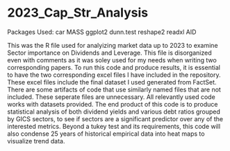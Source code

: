 # 2023_Cap_Str_Analysis

Packages Used:
car
MASS
ggplot2
dunn.test
reshape2
readxl
AID


This was the R file used for analyizing market data up to 2023 to examine Sector importance on Dividends and Leverage.
This file is disorganized even with comments as it was soley used for my needs when writing two corresponding papers. 
To run this code and produce results, it is essential to have the two corresponding excel files I have included in the repository.
These excel files include the final dataset I used generated from FactSet. There are some artifacts of code that use similarly named files that are not included. 
These seperate files are unnecessary. All relevantly used code works with datasets provided.
The end product of this code is to produce statistical analysis of both dividend yields and various debt ratios grouped by GICS sectors, to see if sectors are a significant predictor over any of the interested metrics. 
Beyond a tukey test and its requirements, this code will also condense 25 years of historical empirical data into heat maps to visualize trend data.

